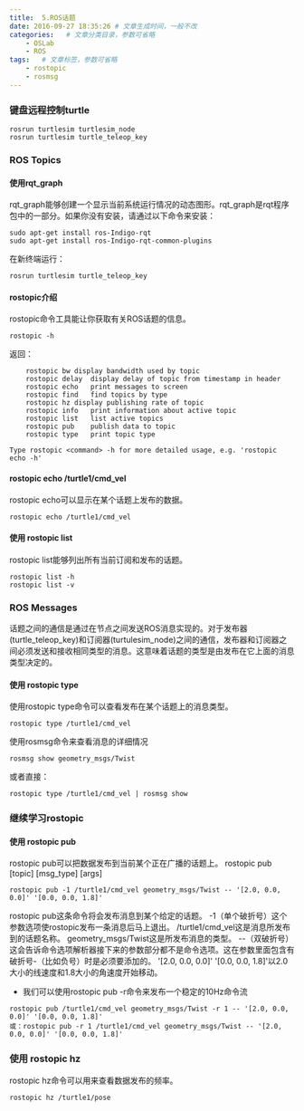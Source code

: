 ```yaml
---
title:  5.ROS话题
date: 2016-09-27 18:35:26 # 文章生成时间，一般不改
categories:   # 文章分类目录，参数可省略
    - OSLab
    - ROS
tags:   # 文章标签，参数可省略
    - rostopic
    - rosmsg
---
```

### 键盘远程控制turtle
```linux
rosrun turtlesim turtlesim_node
rosrun turtlesim turtle_teleop_key
```
<!--more-->
### ROS Topics
#### 使用rqt_graph
rqt_graph能够创建一个显示当前系统运行情况的动态图形。rqt_graph是rqt程序包中的一部分。如果你没有安装，请通过以下命令来安装：
```linux
sudo apt-get install ros-Indigo-rqt
sudo apt-get install ros-Indigo-rqt-common-plugins
```
在新终端运行：
```linux
rosrun turtlesim turtle_teleop_key
```
#### rostopic介绍
rostopic命令工具能让你获取有关ROS话题的信息。
```linux
rostopic -h
```
返回：
```linux
    rostopic bw display bandwidth used by topic
    rostopic delay  display delay of topic from timestamp in header
    rostopic echo   print messages to screen
    rostopic find   find topics by type
    rostopic hz display publishing rate of topic    
    rostopic info   print information about active topic
    rostopic list   list active topics
    rostopic pub    publish data to topic
    rostopic type   print topic type

Type rostopic <command> -h for more detailed usage, e.g. 'rostopic echo -h'
```
#### rostopic echo /turtle1/cmd_vel
rostopic echo可以显示在某个话题上发布的数据。
```linux
rostopic echo /turtle1/cmd_vel
```
#### 使用 rostopic list
rostopic list能够列出所有当前订阅和发布的话题。
```linux
rostopic list -h
rostopic list -v
```
### ROS Messages
话题之间的通信是通过在节点之间发送ROS消息实现的。对于发布器(turtle_teleop_key)和订阅器(turtulesim_node)之间的通信，发布器和订阅器之间必须发送和接收相同类型的消息。这意味着话题的类型是由发布在它上面的消息类型决定的。
#### 使用 rostopic type
使用rostopic type命令可以查看发布在某个话题上的消息类型。
```linux
rostopic type /turtle1/cmd_vel
```
使用rosmsg命令来查看消息的详细情况
```linux
rosmsg show geometry_msgs/Twist
```
或者直接：
```linux
rostopic type /turtle1/cmd_vel | rosmsg show
```
### 继续学习rostopic
#### 使用 rostopic pub
rostopic pub可以把数据发布到当前某个正在广播的话题上。
rostopic pub [topic] [msg_type] [args]
```linux
rostopic pub -1 /turtle1/cmd_vel geometry_msgs/Twist -- '[2.0, 0.0, 0.0]' '[0.0, 0.0, 1.8]'
```
rostopic pub这条命令将会发布消息到某个给定的话题。
-1（单个破折号）这个参数选项使rostopic发布一条消息后马上退出。
/turtle1/cmd_vel这是消息所发布到的话题名称。
geometry_msgs/Twist这是所发布消息的类型。
--（双破折号）这会告诉命令选项解析器接下来的参数部分都不是命令选项。这在参数里面包含有破折号-（比如负号）时是必须要添加的。
'[2.0, 0.0, 0.0]' '[0.0, 0.0, 1.8]'以2.0大小的线速度和1.8大小的角速度开始移动。

* 我们可以使用rostopic pub -r命令来发布一个稳定的10Hz命令流

```linux
rostopic pub /turtle1/cmd_vel geometry_msgs/Twist -r 1 -- '[2.0, 0.0, 0.0]' '[0.0, 0.0, 1.8]'
或：rostopic pub -r 1 /turtle1/cmd_vel geometry_msgs/Twist -- '[2.0, 0.0, 0.0]' '[0.0, 0.0, 1.8]'
```
### 使用 rostopic hz
rostopic hz命令可以用来查看数据发布的频率。
```linux
rostopic hz /turtle1/pose
```